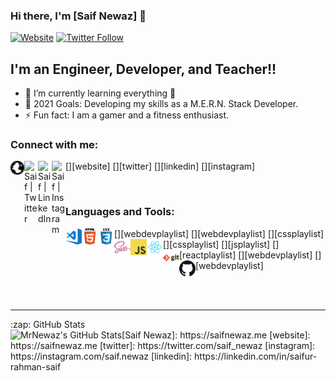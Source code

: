 ### Hi there, I'm [Saif Newaz] 👋

[![Website](https://img.shields.io/website?down_color=red&down_message=Down&label=saifnewaz.me&style=for-the-badge&up_color=green&up_message=Up&url=https%3A%2F%2Fsaifnewaz.me)](https://saifnewaz.me)
[![Twitter Follow](https://img.shields.io/twitter/follow/saif_newaz?color=1DA1F2&logo=twitter&style=for-the-badge)](https://twitter.com/intent/follow?original_referer=https%3A%2F%2Fgithub.com%2FcodeSTACKr&screen_name=saif_newaz)

## I'm an Engineer, Developer, and Teacher!!

- 🌱 I’m currently learning everything 🤣
- 🥅 2021 Goals: Developing my skills as a M.E.R.N. Stack Developer.
- ⚡ Fun fact: I am a gamer and a fitness enthusiast.

### Connect with me:

[<img align="left" alt="Saifnewaz.me" width="22px" src="https://raw.githubusercontent.com/iconic/open-iconic/master/svg/globe.svg" />][website]
[<img align="left" alt="Saif | Twitter" width="22px" src="https://cdn.jsdelivr.net/npm/simple-icons@v3/icons/twitter.svg" />][twitter]
[<img align="left" alt="Saif | LinkedIn" width="22px" src="https://cdn.jsdelivr.net/npm/simple-icons@v3/icons/linkedin.svg" />][linkedin]
[<img align="left" alt="Saif | Instagram" width="22px" src="https://cdn.jsdelivr.net/npm/simple-icons@v3/icons/instagram.svg" />][instagram]

<br />

### Languages and Tools:

[<img align="left" alt="Visual Studio Code" width="26px" src="https://raw.githubusercontent.com/github/explore/80688e429a7d4ef2fca1e82350fe8e3517d3494d/topics/visual-studio-code/visual-studio-code.png" />][webdevplaylist]
[<img align="left" alt="HTML5" width="26px" src="https://raw.githubusercontent.com/github/explore/80688e429a7d4ef2fca1e82350fe8e3517d3494d/topics/html/html.png" />][webdevplaylist]
[<img align="left" alt="CSS3" width="26px" src="https://raw.githubusercontent.com/github/explore/80688e429a7d4ef2fca1e82350fe8e3517d3494d/topics/css/css.png" />][cssplaylist]
[<img align="left" alt="Sass" width="26px" src="https://raw.githubusercontent.com/github/explore/80688e429a7d4ef2fca1e82350fe8e3517d3494d/topics/sass/sass.png" />][cssplaylist]
[<img align="left" alt="JavaScript" width="26px" src="https://raw.githubusercontent.com/github/explore/80688e429a7d4ef2fca1e82350fe8e3517d3494d/topics/javascript/javascript.png" />][jsplaylist]
[<img align="left" alt="React" width="26px" src="https://raw.githubusercontent.com/github/explore/80688e429a7d4ef2fca1e82350fe8e3517d3494d/topics/react/react.png" />][reactplaylist]
[<img align="left" alt="Git" width="26px" src="https://raw.githubusercontent.com/github/explore/80688e429a7d4ef2fca1e82350fe8e3517d3494d/topics/git/git.png" />][webdevplaylist]
[<img align="left" alt="GitHub" width="26px" src="https://raw.githubusercontent.com/github/explore/78df643247d429f6cc873026c0622819ad797942/topics/github/github.png" />][webdevplaylist]

<br />
<br />

---

  <summary>:zap: GitHub Stats</summary>

  <img align="left" alt="MrNewaz's GitHub Stats" src="https://github-readme-stats.codestackr.vercel.app/api?username=MrNewaz&show_icons=true&hide_border=true" />

</details>
[Saif Newaz]: https://saifnewaz.me
[website]: https://saifnewaz.me
[twitter]: https://twitter.com/saif_newaz
[instagram]: https://instagram.com/saif.newaz
[linkedin]: https://linkedin.com/in/saifur-rahman-saif
